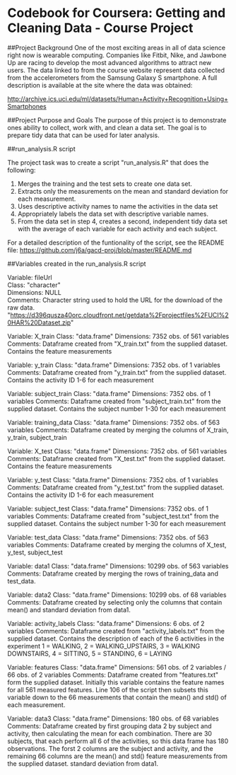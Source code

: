 # Codebook for Coursera: Getting and Cleaning Data - Course Project

##Project Background
One of the most exciting areas in all of data science right now is wearable computing.
Companies like Fitbit, Nike, and Jawbone Up are racing to develop the most advanced algorithms
to attract new users. The data linked to from the course website represent data collected from
the accelerometers from the Samsung Galaxy S smartphone. A full description is available at the
site where the data was obtained: 

http://archive.ics.uci.edu/ml/datasets/Human+Activity+Recognition+Using+Smartphones


##Project Purpose and Goals
The purpose of this project is to demonstrate ones ability to collect, work with, and clean
a data set. The goal is to prepare tidy data that can be used for later analysis. 

##run_analysis.R script

The project task was to create a script "run_analysis.R" that does the following:

1. Merges the training and the test sets to create one data set.
2. Extracts only the measurements on the mean and standard deviation for each measurement. 
3. Uses descriptive activity names to name the activities in the data set
4. Appropriately labels the data set with descriptive variable names. 
5. From the data set in step 4, creates a second, independent tidy data set with the 
average of each variable for each activity and each subject.

For a detailed description of the funtionality of the script, see the README file:
https://github.com/j6a/gacd-proj/blob/master/README.md


##Variables created in the run_analysis.R script

  Variable:     fileUrl  
  Class:        "character"  
  Dimensions:   NULL  
  Comments:     Character string used to hold the URL for the download of the raw data.  
                "https://d396qusza40orc.cloudfront.net/getdata%2Fprojectfiles%2FUCI%20HAR%20Dataset.zip"

Variable:		X_train
Class:			"data.frame"
Dimensions:		7352 obs. of 561 variables
Comments:		Dataframe created from "X_train.txt" from the supplied dataset.
				Contains the feature measurements
				
Variable:		y_train
Class:			"data.frame"
Dimensions:		7352 obs. of 1 variables
Comments:		Dataframe created from "y_train.txt" from the supplied dataset.
				Contains the activity ID 1-6 for each measurement

Variable:		subject_train
Class:			"data.frame"
Dimensions:		7352 obs. of 1 variables
Comments:		Dataframe created from "subject_train.txt" from the supplied dataset.
				Contains the subject number 1-30 for each measurement

Variable:		training_data
Class:			"data.frame"
Dimensions:		7352 obs. of 563 variables
Comments:		Dataframe created by merging the columns of X_train, y_train, subject_train

Variable:		X_test
Class:			"data.frame"
Dimensions:		7352 obs. of 561 variables
Comments:		Dataframe created from "X_test.txt" from the supplied dataset.
				Contains the feature measurements
				
Variable:		y_test
Class:			"data.frame"
Dimensions:		7352 obs. of 1 variables
Comments:		Dataframe created from "y_test.txt" from the supplied dataset.
				Contains the activity ID 1-6 for each measurement
				
Variable:		subject_test
Class:			"data.frame"
Dimensions:		7352 obs. of 1 variables
Comments:		Dataframe created from "subject_test.txt" from the supplied dataset.
				Contains the subject number 1-30 for each measurement
				
Variable:		test_data
Class:			"data.frame"
Dimensions:		7352 obs. of 563 variables
Comments:		Dataframe created by merging the columns of X_test, y_test, subject_test

Variable:		data1
Class:			"data.frame"
Dimensions:		10299 obs. of 563 variables
Comments:		Dataframe created by merging the rows of training_data and test_data.

Variable:		data2
Class:			"data.frame"
Dimensions:		10299 obs. of 68 variables
Comments:		Dataframe created by selecting only the columns that contain mean() and
				standard deviation from data1.
				
Variable:		activity_labels
Class:			"data.frame"
Dimensions:		6 obs. of 2 variables
Comments:		Dataframe created from "activity_labels.txt" from the supplied dataset.
				Contains the description of each of the 6 activities in the experiment
				1 = WALKING, 2 = WALKING_UPSTAIRS, 3 = WALKING DOWNSTAIRS, 
				4 = SITTING, 5 = STANDING, 6 = LAYING
				
Variable:		features
Class:			"data.frame"
Dimensions:		561 obs. of 2 variables / 66 obs. of 2 variables
Comments:		Dataframe created from "features.txt" form the supplied dataset.
				Initially this variable contains the feature names for all 561
				measured features.
				Line 106 of the script then subsets this variable down to the
				66 measurements that contain the mean() and std() of each
				measurement.

Variable:		data3
Class:			"data.frame"
Dimensions:		180 obs. of 68 variables
Comments:		Dataframe created by first grouping data 2 by subject and activity, then 
				calculating the mean for each combination.
				There are 30 subjects, that each perform all 6 of the activities, 
				so this data frame has 180 observations.
				The forst 2 columns are the subject and activity, and the remaining
				66 columns are the mean() and std() feature measurements from the 
				supplied dataset.
				standard deviation from data1.
				
				